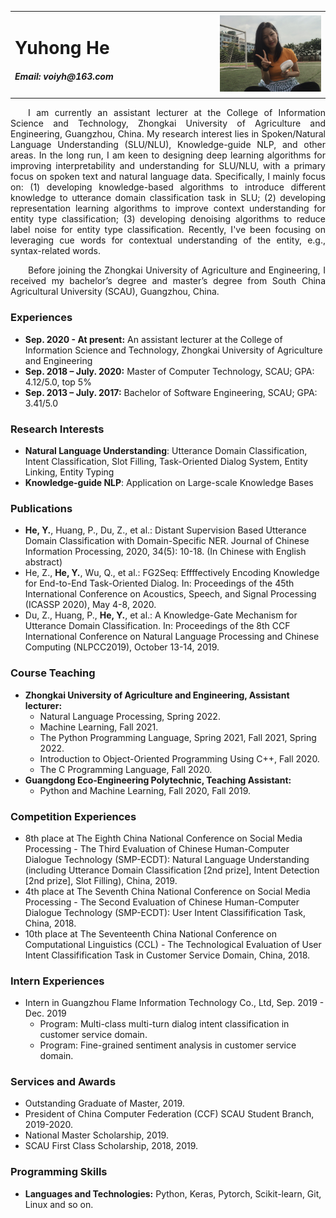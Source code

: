 <style>
  table div p{font-size=20pt;}
  table td{margin: auto}
	div p{
    		text-indent: 2em;
  }
</style>
<table border="0" class="info">
  <tr>
    <td width="65%">
      <h1>Yuhong He</h1>
      <div>
        <h5>Email: voiyh@163.com</h5>
      </div>
    </td>
    <td width="35%">
      <img src="./hyhong.jpg" width="100%">
    </td>
  </tr>
</table>
  <div align="justify"> 
    <p>I am currently an assistant lecturer at the College of Information Science and Technology, Zhongkai University of Agriculture and Engineering, Guangzhou, China. My research interest lies in Spoken/Natural Language Understanding (SLU/NLU), Knowledge-guide NLP, and other areas.  In the long run, I am keen to designing deep learning algorithms for improving interpretability and understanding for SLU/NLU, with a primary focus on spoken text and natural language data. Specifically, I mainly focus on: (1) developing knowledge-based algorithms to introduce different knowledge to utterance domain classification task in SLU; (2) developing representation learning algorithms to improve context understanding for entity type classification; (3)  developing denoising algorithms to reduce label noise for entity type classification. Recently, I've been focusing on leveraging cue words for contextual understanding of the entity, e.g., syntax-related words.</p>
       <p>Before joining the Zhongkai University of Agriculture and Engineering, I received my bachelor’s degree and master’s degree from South China Agricultural University (SCAU), Guangzhou, China.</p></div>



### **Experiences**

- **Sep. 2020 - At present:** An assistant lecturer at the College of Information Science  and Technology, Zhongkai University of Agriculture and Engineering
- **Sep. 2018 – July. 2020:** Master of Computer Technology, SCAU; GPA: 4.12/5.0, top 5%
- **Sep. 2013 – July. 2017:** Bachelor of Software Engineering, SCAU; GPA: 3.41/5.0

### Research Interests

- **Natural Language Understanding**: Utterance Domain Classification, Intent Classification, Slot Filling, Task-Oriented Dialog System, Entity Linking, Entity Typing
- **Knowledge-guide NLP**: Application on Large-scale Knowledge Bases

  

### **Publications**

- **He, Y.**, Huang, P., Du, Z., et al.: Distant Supervision Based Utterance Domain Classification with Domain-Specific NER. Journal of Chinese Information Processing, 2020, 34(5): 10-18. (In Chinese with English abstract)
- He, Z., **He, Y.**, Wu, Q., et al.: FG2Seq: Effffectively Encoding Knowledge for End-to-End Task-Oriented Dialog. In: Proceedings of the 45th International Conference on Acoustics, Speech, and Signal Processing (ICASSP 2020), May 4-8, 2020.
- Du, Z., Huang, P., **He, Y.**, et al.: A Knowledge-Gate Mechanism for Utterance Domain Classification. In: Proceedings of the 8th CCF International Conference on Natural Language Processing and Chinese Computing (NLPCC2019), October 13-14, 2019.

  

### **Course Teaching**

- **Zhongkai University of Agriculture and Engineering, Assistant lecturer:**
	- Natural Language Processing, Spring 2022.
	- Machine Learning, Fall 2021.
	- The Python Programming Language, Spring 2021, Fall 2021, Spring 2022.
	- Introduction to Object-Oriented Programming Using C++, Fall 2020.
	- The C Programming Language, Fall 2020.
- **Guangdong Eco-Engineering Polytechnic, Teaching Assistant:**
	- Python and Machine Learning, Fall 2020, Fall 2019.


### **Competition Experiences**

- 8th place at The Eighth China National Conference on Social Media Processing - The Third Evaluation of Chinese Human-Computer Dialogue Technology (SMP-ECDT): Natural Language Understanding (including Utterance Domain Classification [2nd prize], Intent Detection [2nd prize], Slot Filling), China, 2019.
- 4th place at The Seventh China National Conference on Social Media Processing - The Second Evaluation of Chinese Human-Computer Dialogue Technology (SMP-ECDT): User Intent Classifification Task, China, 2018.
- 10th place at The Seventeenth China National Conference on Computational Linguistics (CCL) - The Technological Evaluation of User Intent Classifification Task in Customer Service Domain, China, 2018.



### **Intern Experiences**

-  Intern in Guangzhou Flame Information Technology Co., Ltd, Sep. 2019 - Dec. 2019
	- Program: Multi-class multi-turn dialog intent classification in customer service domain.
	- Program: Fine-grained sentiment analysis in customer service domain.




### **Services and Awards**
- Outstanding Graduate of Master, 2019.
- President of China Computer Federation (CCF) SCAU Student Branch, 2019-2020.
- National Master Scholarship, 2019.
- SCAU First Class Scholarship, 2018, 2019.



### **Programming Skills**

- **Languages and Technologies:** Python, Keras, Pytorch, Scikit-learn, Git, Linux and so on.

